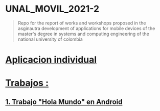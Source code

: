 # UNAL_MOVIL_2021-2
> Repo for the report of works and workshops proposed in the asginautra development of applications for mobile devices of the master's degree in systems and computing engineering of the national university of colombia

# [Aplicacion individual](https://github.com/camilonfs1/UNAL_MOVIL_2021-2/tree/main/20212PDDM)

# [Trabajos : ](https://github.com/camilonfs1/UNAL_MOVIL_2021-2/tree/main/Workshops)


## [1. Trabajo "Hola Mundo" en Android](https://github.com/camilonfs1/UNAL_MOVIL_2021-2/blob/main/Workshops/HelloWorld.md)
